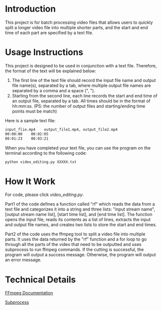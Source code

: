 # Introduction
This project is for batch processing video files that allows users to quickly split a longer video file into multiple shorter parts, and the start and end time of each part are specified by a text file.

# Usage Instructions
This project is designed to be used in conjunction with a text file. Therefore, the format of the text will be explained below:

1. The first line of the text file should record the input file name and output file name(s), separated by a tab, where multiple output file names are separated by a comma and a space (", "). 
2. Starting from the second line, each line records the start and end time of an output file, separated by a tab. All times should be in the format of hh:mm:ss. (PS: the number of output files and starting/ending time points must be match)

Here is a sample text file:
```txt
input_flie.mp4    output_file1.mp4, output_file2.mp4
00:00:00    00:02:05
00:01:23    00:03:21
```

When you have completed your text file, you can use the program on the terminal according to the following code:

```cmd
python video_editing.py XXXXX.txt
```

# How It Work
For code, please click *video_editing.py*.

Part1 of the code defines a function called "rf" which reads the data from a text file and categorizes it into a string and three lists: "input stream name", [output stream name list], [start time list], and [end time list]. The function opens the input file, reads its contents as a list of lines, extracts the input and output file names, and creates two lists to store the start and end times. 

Part2 of the code uses the ffmpeg tool to split a video file into multiple parts. It uses the data returned by the "rf" function and a for loop to go through all the parts of the video that need to be outputted and uses subprocess to run ffmpeg commands. If the cutting is successful, the program will output a success message. Otherwise, the program will output an error message.

# Technical Details
[FFmpeg Documentation](https://ffmpeg.org/ffmpeg.html)

[Subprocess](https://docs.python.org/3/library/subprocess.html)
